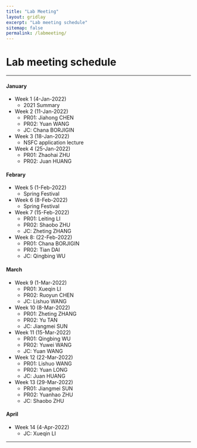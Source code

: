 ```yaml
---
title: "Lab Meeting"
layout: gridlay
excerpt: "Lab meeting schedule"
sitemap: false
permalink: /labmeeting/
---
```


# Lab meeting schedule

---

<div class="col-sm-4 clearfix">

#### January

- Week 1 (4-Jan-2022)
  - 2021 Summary
- Week 2 (11-Jan-2022)
  - PR01: Jiahong CHEN
  - PR02: Yuan WANG
  - JC: Chana BORJIGIN
- Week 3 (18-Jan-2022)
  - NSFC application lecture
- Week 4 (25-Jan-2022)
  - PR01: Zhaohai ZHU
  - PR02: Juan HUANG

</div>

<div class="col-sm-4 clearfix">

#### Febrary

- Week 5 (1-Feb-2022)
  - Spring Festival
- Week 6 (8-Feb-2022)
  - Spring Festival
- Week 7 (15-Feb-2022)
  - PR01: Leiting LI
  - PR02: Shaobo ZHU
  - JC: Zheting ZHANG
- Week 8: (22-Feb-2022)
  - PR01: Chana BORJIGIN
  - PR02: Tian DAI
  - JC: Qingbing WU
</div>

<div class="col-sm-4 clearfix">

#### March

- Week 9 (1-Mar-2022)
  - PR01: Xueqin LI
  - PR02: Ruoyun CHEN
  - JC: Lishuo WANG
- Week 10 (8-Mar-2022)
  - PR01: Zheting ZHANG
  - PR02: Yu TAN
  - JC: Jiangmei SUN
- Week 11 (15-Mar-2022)
  - PR01: Qingbing WU
  - PR02: Yuwei WANG
  - JC: Yuan WANG
- Week 12 (22-Mar-2022)
  - PR01: Lishuo WANG
  - PR02: Yuan LONG
  - JC: Juan HUANG
- Week 13 (29-Mar-2022)
  - PR01: Jiangmei SUN
  - PR02: Yuanhao ZHU
  - JC: Shaobo ZHU
</div>

<div class="col-sm-4 clearfix">

#### April

- Week 14 (4-Apr-2022)
  - JC: Xueqin LI

</div>

---
